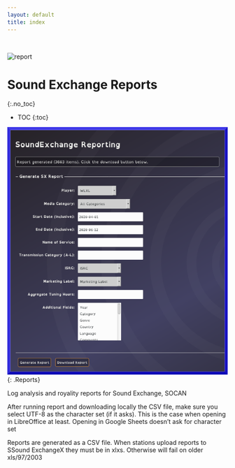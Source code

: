 ```yaml
---
layout: default
title: index
---
```

<br/>

![report](https://user-images.githubusercontent.com/4603894/210111881-6f7f2a59-7dfb-45b6-9ffe-93934474e649.png)

# Sound Exchange Reports
{:.no_toc}

* TOC
{:toc}

![ Reports](img/reports.png){: .Reports}

Log analysis and royality reports for Sound Exchange, SOCAN

After running report and downloading locally the CSV file, make sure you select UTF-8 as the character set (if it asks). This is the case when opening in LibreOffice at least. Opening in Google Sheets doesn’t ask for character set

Reports are generated as a CSV file. When stations upload reports to SSound ExchangeX they must be in xlxs. Otherwise will fail on older xls/97/2003

